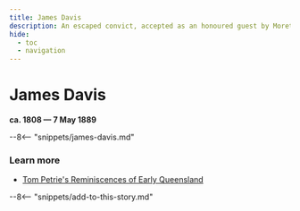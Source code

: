 ```yaml
---
title: James Davis 
description: An escaped convict, accepted as an honoured guest by Moreton Bay Aboriginals and named Duramboi
hide:
  - toc
  - navigation 
---
```


# James Davis 

**ca. 1808 — 7 May 1889**

--8<-- "snippets/james-davis.md"


### Learn more 

- [Tom Petrie's Reminiscences of Early Queensland](https://gutenberg.net.au/ebooks20/2000451h.html)


--8<-- "snippets/add-to-this-story.md"